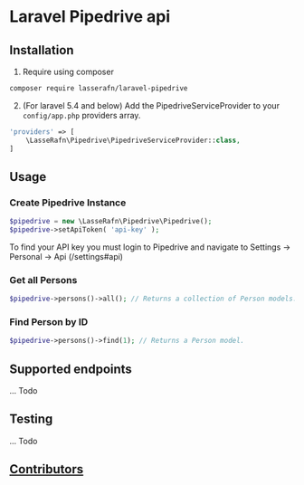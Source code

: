 # Laravel Pipedrive api

## Installation

1. Require using composer

``` bash
composer require lasserafn/laravel-pipedrive
```

2. (For laravel 5.4 and below) Add the PipedriveServiceProvider to your ````config/app.php```` providers array.

``` php
'providers' => [
    \LasseRafn\Pipedrive\PipedriveServiceProvider::class,
]
```

## Usage

### Create Pipedrive Instance

``` php
$pipedrive = new \LasseRafn\Pipedrive\Pipedrive();
$pipedrive->setApiToken( 'api-key' );
```

To find your API key you must login to Pipedrive and navigate to Settings -> Personal -> Api (/settings#api)

### Get all Persons

``` php
$pipedrive->persons()->all(); // Returns a collection of Person models.
```

### Find Person by ID

``` php
$pipedrive->persons()->find(1); // Returns a Person model.
```

## Supported endpoints

... Todo

## Testing

... Todo

## [Contributors](https://github.com/LasseRafn/laravel-pipedrive/graphs/contributors)
